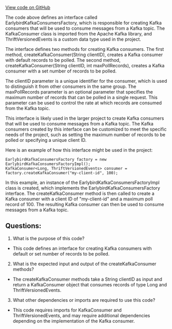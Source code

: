 [View code on GitHub](https://github.com/misbahsy/the-algorithm/src/java/com/twitter/search/earlybird/factory/EarlybirdKafkaConsumersFactory.java)

The code above defines an interface called EarlybirdKafkaConsumersFactory, which is responsible for creating Kafka consumers that will be used to consume messages from a Kafka topic. The KafkaConsumer class is imported from the Apache Kafka library, and ThriftVersionedEvents is a custom data type used in the project.

The interface defines two methods for creating Kafka consumers. The first method, createKafkaConsumer(String clientID), creates a Kafka consumer with default records to be polled. The second method, createKafkaConsumer(String clientID, int maxPollRecords), creates a Kafka consumer with a set number of records to be polled.

The clientID parameter is a unique identifier for the consumer, which is used to distinguish it from other consumers in the same group. The maxPollRecords parameter is an optional parameter that specifies the maximum number of records that can be polled in a single request. This parameter can be used to control the rate at which records are consumed from the Kafka topic.

This interface is likely used in the larger project to create Kafka consumers that will be used to consume messages from a Kafka topic. The Kafka consumers created by this interface can be customized to meet the specific needs of the project, such as setting the maximum number of records to be polled or specifying a unique client ID.

Here is an example of how this interface might be used in the project:

```
EarlybirdKafkaConsumersFactory factory = new EarlybirdKafkaConsumersFactoryImpl();
KafkaConsumer<Long, ThriftVersionedEvents> consumer = factory.createKafkaConsumer("my-client-id", 100);
```

In this example, an instance of the EarlybirdKafkaConsumersFactoryImpl class is created, which implements the EarlybirdKafkaConsumersFactory interface. The createKafkaConsumer method is then called to create a Kafka consumer with a client ID of "my-client-id" and a maximum poll record of 100. The resulting Kafka consumer can then be used to consume messages from a Kafka topic.
## Questions: 
 1. What is the purpose of this code?
- This code defines an interface for creating Kafka consumers with default or set number of records to be polled.

2. What is the expected input and output of the createKafkaConsumer methods?
- The createKafkaConsumer methods take a String clientID as input and return a KafkaConsumer object that consumes records of type Long and ThriftVersionedEvents.

3. What other dependencies or imports are required to use this code?
- This code requires imports for KafkaConsumer and ThriftVersionedEvents, and may require additional dependencies depending on the implementation of the Kafka consumer.